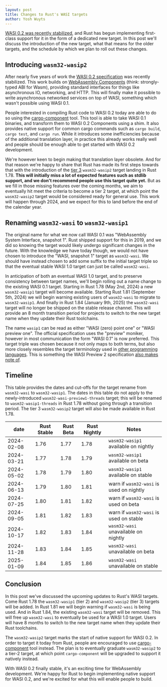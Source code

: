 ```yaml
---
layout: post
title: Changes to Rust's WASI targets
author: Yosh Wuyts
---
```


[WASI 0.2 was recently
stabilized](https://bytecodealliance.org/articles/WASI-0.2), and Rust has begun
implementing first-class support for it in the form of a dedicated new target.
In this post we'll discuss the introduction of the new target, what that means
for the older targets, and the schedule by which we plan to roll out these
changes.

## Introducing `wasm32-wasip2`

After nearly five years of work the [WASI 0.2 specification](https://wasi.dev)
was recently stabilized. This work builds on [WebAssembly
Components](https://component-model.bytecodealliance.org) (think: strongly-typed
ABI for Wasm), providing standard interfaces for things like asynchronous IO,
networking, and HTTP. This will finally make it possible to write asynchronous
networked services on top of WASI, something which wasn't possible using WASI
0.1.

People interested in compiling Rust code to WASI 0.2 today are able to do so
using the [cargo-component](https://github.com/bytecodealliance/cargo-component)
tool. This tool is able to take WASI 0.1 binaries, and transform them to WASI 0.2
Components using a shim. It also provides native support for common cargo
commands such as `cargo build`, `cargo test`, and `cargo run`. While it
introduces some inefficiencies because of the additional translation layer, in
practice this already works really well and people should be enough able to get
started with WASI 0.2 development.

We're however keen to begin making that translation layer obsolete. And for
that reason we're happy to share that Rust has made its first steps towards
that with the introduction of the [tier
3](https://doc.rust-lang.org/rustc/platform-support.html#tier-3) `wasm32-wasip2`
target landing in Rust 1.78. **This will initially miss a lot of expected**
**features such as stdlib support, and we don't recommend people use this target**
**quite yet.** But as we fill in those missing features over the coming months, we
aim to eventually hit meet the criteria to become a tier 2 target, at which
point the `wasm32-wasip2` target would be considered ready for general use. This
work will happen through 2024, and we expect for this to land before the end of
the calendar year.

## Renaming `wasm32-wasi` to `wasm32-wasip1`

The original name for what we now call WASI 0.1 was "WebAssembly System
Interface, snapshot 1". Rust shipped support for this in 2019, and we did so
knowing the target would likely undergo significant changes in the future. With
the knowledge we have today though, we would not have chosen to introduce the
"WASI, snapshot 1" target as `wasm32-wasi`. We should have instead chosen to add
some suffix to the initial target triple so that the eventual stable WASI 1.0
target can just be called `wasm32-wasi`.

In anticipation of both an eventual WASI 1.0 target, and to preserve consistency
between target names, we'll begin rolling out a name change to the existing WASI
0.1 target. Starting in Rust 1.78 (May 2nd, 2024) a new `wasm32-wasip1` target
will become available. Starting Rust 1.81 (September 5th, 2024) we will begin
warning existing users of `wasm32-wasi` to migrate to `wasm32-wasip1`. And
finally in Rust 1.84 (January 9th, 2025) the `wasm32-wasi` target will no longer
be shipped on the stable release channel. This will provide an 8 month
transition period for projects to switch to the new target name when they update
their Rust toolchains.

The name `wasip1` can be read as either "WASI (zero) point one" or "WASI preview
one". The official specification uses the "preview" moniker, however in most
communication the form "WASI 0.1" is now preferred. This target triple was
chosen because it not only maps to both terms, but also more closely resembles
the target terminology used in [other programming
languages](https://go.dev/blog/wasi). This is something the WASI Preview 2
specification [also makes note
of](https://github.com/WebAssembly/WASI/tree/f45e72e5294e990c23d548eea32fd35c80525fd6/preview2#introduction).

## Timeline

This table provides the dates and cut-offs for the target rename from
`wasm32-wasi` to `wasm32-wasip1`. The dates in this table do not apply to the
newly-introduced `wasm32-wasi-preview1-threads` target; this will be renamed to
`wasm32-wasip1-threads` in Rust 1.78 without going through a transition period.
The tier 3 `wasm32-wasip2` target will also be made available in Rust 1.78.

| date       | Rust Stable | Rust Beta | Rust Nightly | Notes                                    |
| ---------- | ----------- | --------- | ------------ | ---------------------------------------- |
| 2024-02-08 | 1.76        | 1.77      | 1.78         | `wasm32-wasip1` available on nightly     |
| 2024-03-21 | 1.77        | 1.78      | 1.79         | `wasm32-wasip1` available on beta        |
| 2024-05-02 | 1.78        | 1.79      | 1.80         | `wasm32-wasip1` available on stable      |
| 2024-06-13 | 1.79        | 1.80      | 1.81         | warn if `wasm32-wasi` is used on nightly |
| 2024-07-25 | 1.80        | 1.81      | 1.82         | warn if `wasm32-wasi` is used on beta    |
| 2024-09-05 | 1.81        | 1.82      | 1.83         | warn if `wasm32-wasi` is used on stable  |
| 2024-10-17 | 1.82        | 1.83      | 1.84         | `wasm32-wasi` unavailable on nightly     |
| 2024-11-28 | 1.83        | 1.84      | 1.85         | `wasm32-wasi` unavailable on beta        |
| 2025-01-09 | 1.84        | 1.85      | 1.86         | `wasm32-wasi` unavailable on stable      |

## Conclusion

In this post we've discussed the upcoming updates to Rust's WASI targets. Come
Rust 1.78 the `wasm32-wasip1` (tier 2) and `wasm32-wasip2` (tier 3) targets will
be added. In Rust 1.81 we will begin warning if `wasm32-wasi` is being used. And
in Rust 1.84, the existing `wasm32-wasi` target will be removed. This will free
up `wasm32-wasi` to eventually be used for a WASI 1.0 target. Users will have 8
months to switch to the new target name when they update their Rust toolchains.

The `wasm32-wasip2` target marks the start of native support for WASI 0.2. In
order to target it today from Rust, people are encouraged to use
[cargo-component](https://github.com/bytecodealliance/cargo-component) tool
instead. The plan is to eventually graduate `wasm32-wasip2` to a tier-2 target,
at which point `cargo-component` will be upgraded to support it natively instead.

With WASI 0.2 finally stable, it's an exciting time for WebAssembly development.
We're happy for Rust to begin implementing native support for WASI 0.2, and
we're excited for what this will enable people to build.
